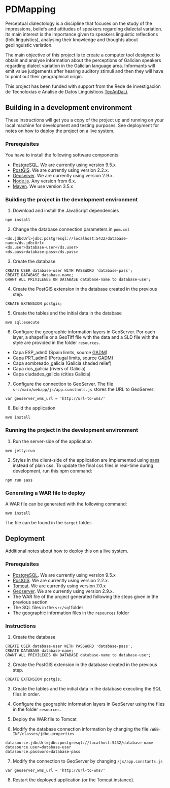 # PDMapping

Perceptual dialectology is a discipline that focuses on the study of the impressions, beliefs and attitudes of speakers regarding dialectal variation. Its main interest is the importance given to speakers linguistic reflections (folk linguistics), analysing their knowledge and thoughts about geolinguistic variation.

The main objective of this project is to create a computer tool designed to obtain and analyse information about the perceptions of Galician speakers regarding dialect variation in the Galician language area. Informants will emit value judgements after hearing auditory stimuli and then they will have to point out their geographical origin.

This project has been funded with support from the Rede de investigación de Tecnoloxías e Análise de Datos Lingüísticos [TecAnDaLi](http://ilg.usc.es/tecandali/).

## Building in a development environment

These instructions will get you a copy of the project up and running on your local machine for development and testing purposes. See deployment for notes on how to deploy the project on a live system.

### Prerequisites

You have to install the following software components:

* [PostgreSQL](https://www.postgresql.org/). We are currently using version 9.5.x
* [PostGIS](https://postgis.net/). We are currently using version 2.2.x.
* [Geoserver](http://geoserver.org/). We are currently using version 2.9.x.
* [Node.js](https://nodejs.org/). Any version from 6.x.
* [Maven](https://maven.apache.org/). We use version 3.5.x

### Building the project in the development environment

1) Download and install the JavaScript dependencies

```
npm install
```

2) Change the database connection parameters in ```pom.xml```

```
<ds.jdbcUrl>jdbc:postgresql://localhost:5432/database-name</ds.jdbcUrl>
<ds.user>database-user</ds.user>
<ds.pass>database-pass</ds.pass>
```

3) Create the database

```
CREATE USER database-user WITH PASSWORD 'database-pass';
CREATE DATABASE database-name;
GRANT ALL PRIVILEGES ON DATABASE database-name to database-user;
```

4) Create the PostGIS extension in the database created in the previous step.

```
CREATE EXTENSION postgis;
```

5) Create the tables and the initial data in the database

```
mvn sql:execute
```

6) Configure the geographic information layers in GeoServer. Por each layer, a shapefile or a GeoTiff file with the data and a SLD file with the style are provided in the folder ```resources```.

* Capa ESP_adm0 (Spain limits, source [GADM](http://www.gadm.org/))
* Capa PRT_adm0 (Portugal limits, source [GADM](http://www.gadm.org/))
* Capa sombreado_galicia (Galicia shaded relief)
* Capa rios_galicia (rivers of Galicia)
* Capa ciudades_galicia (cities Galicia)

7) Configure the connection to GeoServer. The file ```src/main/webapp/js/app.constants.js``` stores the URL to GeoServer:

```
var geoserver_wms_url = 'http://url-to-wms/'
```

8) Build the application

```
mvn install
```

### Running the project in the development environment

1) Run the server-side of the application

```
mvn jetty:run
```

2) Styles in the client-side of the application are implemented using [sass](https://sass-lang.com/) instead of plain css. To update the final css files in real-time during development, run this npm command:

```
npm run sass
```

### Generating a WAR file to deploy

A WAR file can be generated with the following command:

```
mvn install
```

The file can be found in the ```target``` folder.


## Deployment

Additional notes about how to deploy this on a live system.

### Prerequisites

* [PostgreSQL](https://www.postgresql.org/). We are currently using version 9.5.x
* [PostGIS](https://postgis.net/). We are currently using version 2.2.x.
* [Tomcat](http://tomcat.apache.org/). We are currently using version 7.0.x
* [Geoserver](http://geoserver.org/). We are currently using version 2.9.x.
* The WAR file of the project generated following the steps given in the previous section
* The SQL files in the ```src/sql```folder
* The geographic information files in the ```resources``` folder

### Instructions

1) Create the database

```
CREATE USER database-user WITH PASSWORD 'database-pass';
CREATE DATABASE database-name;
GRANT ALL PRIVILEGES ON DATABASE database-name to database-user;
```

2) Create the PostGIS extension in the database created in the previous step.

```
CREATE EXTENSION postgis;
```

3) Create the tables and the initial data in the database executing the SQL files in order.

4) Configure the geographic information layers in GeoServer using the files in the folder ```resources```.

5) Deploy the WAR file to Tomcat

6) Modify the database connection information by changing the file ```/WEB-INF/classes/jdbc.properties```

```
datasource.jdbcUrl=jdbc:postgresql://localhost:5432/database-name
datasource.user=database-user
datasource.password=database-pass
```

7) Modify the connection to GeoServer by changing  ```/js/app.constants.js```

```
var geoserver_wms_url = 'http://url-to-wms/'
```

8) Restart the deployed application (or the Tomcat instance).
